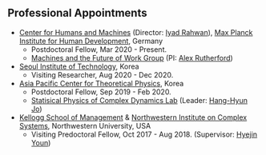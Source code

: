 Professional Appointments
------
* [Center for Humans and Machines](https://www.mpib-berlin.mpg.de/chm) (Director: [Iyad Rahwan](https://rahwan.me/)), [Max Planck Institute for Human Development](https://www.mpib-berlin.mpg.de/en), Germany
  * Postdoctoral Fellow, Mar 2020 - Present.
  * [Machines and the Future of Work Group](https://www.mpib-berlin.mpg.de/444689/theme-machines-and-the-future-of-work) (PI: [Alex Rutherford](http://www.alexrutherford.org/))
* [Seoul Institute of Technology](http://www.sit.re.kr/user/nd24537.do?menuCode=engsite), Korea
  * Visiting Researcher, Aug 2020 - Dec 2020.
* [Asia Pacific Center for Theoretical Physics](https://www.apctp.org/main/index.php), Korea 
  * Postdoctoral Fellow, Sep 2019 - Feb 2020.
  * [Statisical Physics of Complex Dynamics Lab](https://sites.google.com/site/codylab2/) (Leader: [Hang-Hyun Jo](https://sites.google.com/site/h2jo23/))
* [Kellogg School of Management](https://www.kellogg.northwestern.edu) & [Northwestern Institute on Complex Systems](https://www.nico.northwestern.edu), Northwestern University, USA
  * Visiting Predoctoral Fellow, Oct 2017 - Aug 2018. (Supervisor: [Hyejin Youn](http://hyoun.me/))
